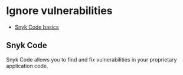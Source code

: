 # Ignore vulnerabilities

* [ Snyk Code basics](https://github.com/snyk/user-docs/tree/53fce7f51125484bfae446936b09a98076f1d418/hc/en-us/sections/360004918378-Snyk-Code-basics/README.md)

## Snyk Code

Snyk Code allows you to find and fix vulnerabilities in your proprietary application code.

